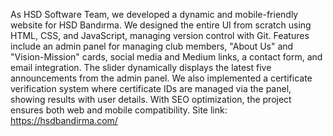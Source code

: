 As HSD Software Team, we developed a dynamic and mobile-friendly website for HSD Bandırma. We designed the entire UI from scratch using HTML, CSS, and JavaScript, managing version control with Git. Features include an admin panel for managing club members, "About Us" and "Vision-Mission" cards, social media and Medium links, a contact form, and email integration. The slider dynamically displays the latest five announcements from the admin panel. We also implemented a certificate verification system where certificate IDs are managed via the panel, showing results with user details. With SEO optimization, the project ensures both web and mobile compatibility.
Site link: https://hsdbandirma.com/






